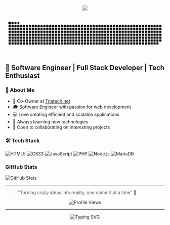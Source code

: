 <h1 align="center">
  <img src="https://readme-typing-svg.herokuapp.com/?lines=Hi+There!+👋;I'm+Radipta!;Full+Stack+Developer;Co-Owner+Triatech.net&center=true&size=30">
</h1>

<p align="center">
  <img src="https://raw.githubusercontent.com/platane/snk/output/github-contribution-grid-snake.svg" alt="snake" style="max-width: 100%;">
</p>

## 🚀 Software Engineer | Full Stack Developer | Tech Enthusiast

### 💫 About Me
- 💼 Co-Owner at [Triatech.net](https://triatech.net)
- 🎓 Software Engineer with passion for web development
- 💻 Love creating efficient and scalable applications
- 🌱 Always learning new technologies
- 👯 Open to collaborating on interesting projects

### 🛠️ Tech Stack
![HTML5](https://img.shields.io/badge/-HTML5-E34F26?style=flat-square&logo=html5&logoColor=white)
![CSS3](https://img.shields.io/badge/-CSS3-1572B6?style=flat-square&logo=css3&logoColor=white)
![JavaScript](https://img.shields.io/badge/-JavaScript-F7DF1E?style=flat-square&logo=javascript&logoColor=black)
![PHP](https://img.shields.io/badge/-PHP-777BB4?style=flat-square&logo=php&logoColor=white)
![Node.js](https://img.shields.io/badge/-Node.js-339933?style=flat-square&logo=node.js&logoColor=white)
![MariaDB](https://img.shields.io/badge/-MariaDB-003545?style=flat-square&logo=mariadb&logoColor=white)

### GitHub Stats
![GitHub Stats](https://github-readme-stats.vercel.app/api?username=rbwtech&show_icons=true&theme=dark)

---
> "Turning crazy ideas into reality, one commit at a time" 🚀

<p align="center">
  <img src="https://komarev.com/ghpvc/?username=rbwtech&color=blueviolet&style=flat-square&label=Profile+Views" alt="Profile Views">
</p>

---
<div align="center">
  <img src="https://readme-typing-svg.herokuapp.com?font=Fira+Code&pause=1000&color=F7D433&center=true&random=false&width=435&lines=Turning+crazy+ideas+into+reality;One+commit+at+a+time" alt="Typing SVG" />
</div>
